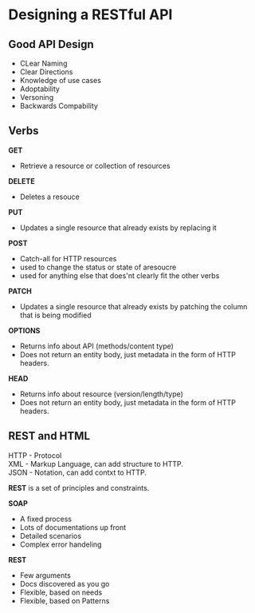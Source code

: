 # Designing a RESTful API

## Good API Design
  - CLear Naming
  - Clear Directions
  - Knowledge of use cases
  - Adoptability
  - Versoning
  - Backwards Compability

## Verbs
**GET**
- Retrieve a resource or collection of resources

**DELETE**
  - Deletes a resouce

**PUT**
  - Updates a single resource that already exists by replacing it

**POST**
  - Catch-all for HTTP resources
  - used to change the status or state of  aresoucre
  - used for anything else that does'nt clearly fit the other verbs

**PATCH**
  - Updates a single resource that already exists by patching the column that is being modified

**OPTIONS**
  - Returns info about API (methods/content type)
  - Does not return an entity body, just metadata in the form of HTTP headers.

**HEAD**
  - Returns info about resource (version/length/type)
  - Does not return an entity body, just metadata in the form of HTTP headers.

## REST and HTML

HTTP - Protocol  
XML - Markup Language, can add structure to HTTP.  
JSON - Notation, can add contxt to HTTP.

**REST** is a set of principles and constraints.

**SOAP**
- A fixed process
- Lots of documentations up front
- Detailed scenarios
- Complex error handeling

**REST**
- Few arguments
- Docs discovered as you go
- Flexible, based on needs
- Flexible, based on Patterns
